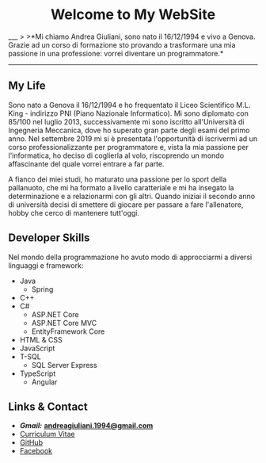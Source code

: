 <h1 align="center"> Welcome to My WebSite</h1>
___
>
>*Mi chiamo Andrea Giuliani, sono nato il 16/12/1994 e vivo a Genova. Grazie ad un corso di formazione sto provando a trasformare una mia passione in una professione: vorrei diventare un programmatore.*

___

## My Life

Sono nato a Genova il 16/12/1994 e ho frequentato il Liceo Scientifico M.L. King - indirizzo PNI (Piano Nazionale Informatico). Mi sono diplomato con 85/100 nel luglio 2013, successivamente mi sono iscritto all'Università di Ingegneria Meccanica, dove ho superato gran parte degli esami del primo anno. 
Nel settembre 2019 mi si è presentata l'opportunità di iscrivermi ad un corso professionalizzante per programmatore e, vista la mia passione per l'informatica, ho deciso di coglierla al volo, riscoprendo un mondo affascinante del quale vorrei entrare a far parte.

A fianco dei miei studi, ho maturato una passione per lo sport della pallanuoto, che mi ha formato a livello caratteriale e mi ha insegato la determinazione e a relazionarmi con gli altri. Quando iniziai il secondo anno di università decisi di smettere di giocare per passare a fare l'allenatore, hobby che cerco di mantenere tutt'oggi.

## Developer Skills

Nel mondo della programmazione ho avuto modo di approcciarmi a diversi linguaggi e framework:
- Java
  - Spring
- C++
- C#
  - ASP.NET Core
  - ASP.NET Core MVC
  - EntityFramework Core
- HTML & CSS
- JavaScript
- T-SQL
  - SQL Server Express
- TypeScript
  - Angular

## Links & Contact

- ***Gmail:*** **andreagiuliani.1994@gmail.com**
- [Curriculum Vitae](CurriculumVitae.md)
- [GitHub](https://github.com/AndreGiuliani94)
- [Facebook](https://it-it.facebook.com/andrea.giuliani.14268)
